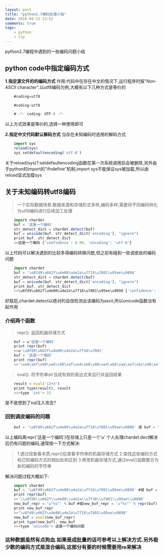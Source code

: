 ```yaml
---
layout: post
title: "python2.7编码处理小结"
date: 2016-04-23 23:52
comments: true
tags: 
	- python
	- tip
---
```


python2.7编程中遇到的一些编码问题小结

<!-- more -->
## python code中指定编码方式

**1.指定源文件的的编码方式**
作用:代码中在存在中文的情况下,运行程序时报"Non-ASCII character".以utf8编码为例,大概有以下几种方式是等价的
```js
	#coding=utf8  
```

```js
	#coding:utf8
```

```js
	# -*- coding: UTF-8 -*-
```
以上方式效果是等价的,选择一种使用即可

**2.指定中文代码默认解码方式**
当存在未知编码时选用的解码方式
```js
	import sys
	reload(sys)
	sys.setdefaultencoding('utf-8')
```
关于reload(sys)?:setdefaultencoding函数在第一次系统调用后会被删除,另外由于python的import的"ifndefine"机制,import sys不能保证sys被加载,所以由reload显式加载sys


## 关于未知编码转utf8编码

> 一个实际数据场景:数据来源和存储形式多样,编码多样,需要将不同编码转化为utf8编码进行后续加工处理

```js
	import chardet
	buf = '这是一个编码'
	str_detect_dict = chardet.detect(buf)
	buf = unicode(buf, str_detect_dict['encoding'], "ignore")
	print buf, str_detect_dict
	>>这是一个编码 {'confidence': 0.99, 'encoding': 'utf-8'}
```

以上代码可以解决遇到的比较多得编码转换问题,但之前有碰到一些调皮些的编码问题
```js
	import chardet
	buf = '\u8fd9\u662f\u4e00\u4e2a\u7f16\u7801\u95ee\u9898'
	str_detect_dict = chardet.detect(buf)
	buf = unicode(buf, str_detect_dict['encoding'], "ignore")
	print buf, str_detect_dict
	>>\u8fd9\u662f\u4e00\u4e2a\u7f16\u7801\u95ee\u9898 {'confidence': 1.0, 'encoding': 'ascii'}
```
好尴尬,chardet.detect以绝对的自信检测出该编码为ascii,所以unicode函数没有起作用


### 介绍两个函数
>repr(): 返回机器存储方式

```js
	buf = u'这是一个编码'
	print repr(buf)
	>>u'\u8fd9\u662f\u4e00\u4e2a\u7f16\u7801'
	buf = '这是一个编码'
	print repr(buf) 
	>>'\xe8\xbf\x99\xe6\x98\xaf\xe4\xb8\x80\xe4\xb8\xaa\xe7\xbc\x96\xe7\xa0\x81'
```


>eval(): 将字符串str当成有效的表达式来运行并返回结果

```js	
	result = eval('12+3')
	print type(result), result
	>><type 'int'> 15
```

是不是想到了sql注入攻击?

### 回到调皮编码的问题

```js
	buf = '\u8fd9\u662f\u4e00\u4e2a\u7f16\u7801\u95ee\u9898' 或 buf = '乱码字符串'
```

以上编码离repr('这是一个编码')在存储上只差一个'u'
个人处理chardet.dect解决后仍有问题的编码,通常按一下方式解决:
>1.透过现象看本质,repr()后查看字符串的机器存储方式
>2.查找这些编码方式和已知编码方式的相似处和区别
>3.修改机器存储方式,通过eval()函数整合为新的编码的字符串

解决问题过程大概如下:

```js
	import chardet
	buf = '\u8fd9\u662f\u4e00\u4e2a\u7f16\u7801\u95ee\u9898' #或 buf = '一堆乱码'
	print repr(buf)
	>>'\\u8fd9\\u662f\\u4e00\\u4e2a\\u7f16\\u7801\\u95ee\\u9898'
	new_buf_repr = 'u"%s"' % buf #或new_buf_repr = 'u"%s"' % repr(buf)
	print new_buf_repr
	>>"\u8fd9\u662f\u4e00\u4e2a\u7f16\u7801\u95ee\u9898"
	new_buf = eval(new_buf_repr)
	print type(new_buf), new_buf
	>><type 'unicode'> 这是一个编码问题
```

### 这种数据虽然有点狗血.如果是成批量的话可参考以上解决方式.另外极少数的编码方式是混合编码,这部分有要的时候需要用re来解决
